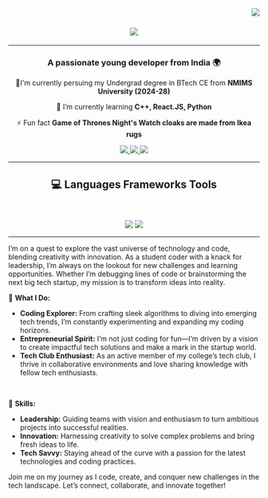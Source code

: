 <img align="right" src="https://visitor-badge.laobi.icu/badge?page_id=SSSehaj.visitor-badge" />

<h1 align="center">
<img src="https://readme-typing-svg.herokuapp.com/?font=Righteous&size=35&center=true&vCenter=true&width=500&height=70&duration=4000&lines=Hi+There!+👋;+I'm+Paksh+Sawariya!;"/></h1>
<hr>
<h3 align="center">A passionate young developer from India 🌍</h3>

<div align="center">
 
 🏫I'm currently persuing my Undergrad degree in BTech CE from **NMIMS University (2024-28)**
 
 🌱 I’m currently learning **C++, React.JS, Python**

⚡ Fun fact **Game of Thrones Night's Watch cloaks are made from Ikea rugs**

 </div>
 
<div align="center"> 
  <a href="mailto:pakshsawariya1207@gmail.com">
    <img src="https://img.shields.io/badge/Gmail-333333?style=for-the-badge&logo=gmail&logoColor=red" />
  </a>
  <a href="https://www.linkedin.com/in/paksh/" target="_blank">
    <img src="https://img.shields.io/badge/LinkedIn-0077B5?style=for-the-badge&logo=linkedin&logoColor=white" target="_blank" />
  </a>
  <a href="https://github.com/SSSehaj" target="_blank">
     <img src="https://img.shields.io/badge/Portfolio-FF5722?style=for-the-badge&logo=todoist&logoColor=white" target="_blank" /> <!-- sqlite, safari, google-chrome are other good icon options -->
  </a>
</div>
<hr>
<h2 align="center">💻 Languages Frameworks Tools</h2>
<br></br>
<div align="center">
    <img src="https://skillicons.dev/icons?i=react,html,css,vscode,github,figma,git" />
    <img src="https://skillicons.dev/icons?i=python,javascript,java" />
</div>
<hr>
<p>
I’m on a quest to explore the vast universe of technology and code, blending creativity with innovation. As a student coder with a knack for leadership, I’m always on the lookout for new challenges and learning opportunities. Whether I’m debugging lines of code or brainstorming the next big tech startup, my mission is to transform ideas into reality.

🚀 **What I Do:**
- **Coding Explorer:** From crafting sleek algorithms to diving into emerging tech trends, I’m constantly experimenting and expanding my coding horizons.
- **Entrepreneurial Spirit:** I’m not just coding for fun—I’m driven by a vision to create impactful tech solutions and make a mark in the startup world.
- **Tech Club Enthusiast:** As an active member of my college’s tech club, I thrive in collaborative environments and love sharing knowledge with fellow tech enthusiasts.
<br>

🔧 **Skills:**
- **Leadership:** Guiding teams with vision and enthusiasm to turn ambitious projects into successful realities.
- **Innovation:** Harnessing creativity to solve complex problems and bring fresh ideas to life.
- **Tech Savvy:** Staying ahead of the curve with a passion for the latest technologies and coding practices.

Join me on my journey as I code, create, and conquer new challenges in the tech landscape. Let’s connect, collaborate, and innovate together!</p>
</div>

<br/>
<!--
**SSSehaj/SSSehaj** is a ✨ _special_ ✨ repository because its `README.md` (this file) appears on your GitHub profile.

Here are some ideas to get you started:

- 🔭 I’m currently working on ...
- 🌱 I’m currently learning ...
- 👯 I’m looking to collaborate on ...
- 🤔 I’m looking for help with ...
- 💬 Ask me about ...
- 📫 How to reach me: ...
- 😄 Pronouns: ...
- ⚡ Fun fact: ...
-->

